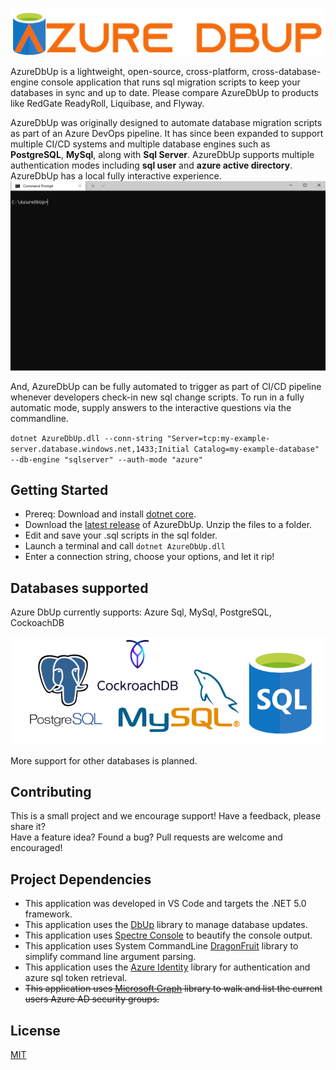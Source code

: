 ![Azure DbUp Logo](./img/AzureDbUp-logo.png)

AzureDbUp is a lightweight, open-source, cross-platform, cross-database-engine console application that runs sql migration scripts to keep your databases in sync and up to date. Please compare AzureDbUp to products like RedGate ReadyRoll, Liquibase, and Flyway.    

AzureDbUp was originally designed to automate database migration scripts as part of an Azure DevOps pipeline.  It has since been expanded to support multiple CI/CD systems and multiple database engines such as **PostgreSQL**, **MySql**, along with **Sql Server**.  AzureDbUp supports multiple authentication modes including **sql user** and **azure active directory**.  AzureDbUp has a local fully interactive experience. 
 ![Azure DbUp demo](./img/AzureDbUp-demo.gif)

And, AzureDbUp can be fully automated to trigger as part of CI/CD pipeline whenever developers check-in new sql change scripts.  To run in a fully automatic mode, supply answers to the interactive questions via the commandline. 

`dotnet AzureDbUp.dll --conn-string "Server=tcp:my-example-server.database.windows.net,1433;Initial Catalog=my-example-database" --db-engine "sqlserver" --auth-mode "azure"`

## Getting Started 
 - Prereq: Download and install [dotnet core](https://dotnet.microsoft.com/download).
 - Download the [latest release](https://github.com/TroyWitthoeft/AzureDbUp/releases/download/release-latest/release-latest.zip) of AzureDbUp. Unzip the files to a folder.
 - Edit and save your .sql scripts in the sql folder. 
 - Launch a terminal and call `dotnet AzureDbUp.dll`
 - Enter a connection string, choose your options, and let it rip!


## Databases supported

Azure DbUp currently supports: Azure Sql, MySql, PostgreSQL, CockoachDB 

![Azure DbUp databases](./img/AzureDbUp-databases.png)

More support for other databases is planned. 
## Contributing

This is a small project and we encourage support!  Have a feedback, please share it?  
Have a feature idea? Found a bug?  Pull requests are welcome and encouraged! 

## Project Dependencies

 - This application was developed in VS Code and targets the .NET 5.0 framework.
 - This application uses the [DbUp](https://dbup.readthedocs.io/) library to manage database updates. 
 - This application uses [Spectre Console](https://github.com/spectreconsole/spectre.console) to beautify the console output.
 - This application uses System CommandLine [DragonFruit](https://github.com/dotnet/command-line-api/wiki) library to simplify command line argument parsing.
 - This application uses the [Azure Identity](https://github.com/Azure/azure-sdk-for-net/blob/main/sdk/identity/Azure.Identity/README.md) library for authentication and azure sql token retrieval.
 - ~~This application uses [Microsoft Graph](https://docs.microsoft.com/en-us/graph/overview) library to walk and list the current users Azure AD security groups.~~


## License
[MIT](https://choosealicense.com/licenses/mit/)
